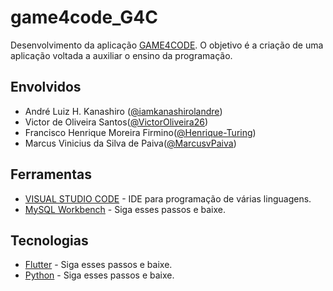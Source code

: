 # game4code_G4C

Desenvolvimento da aplicação [GAME4CODE](https://github.com/iamkanashirolandre/tcc_GAME4CODE). O objetivo é a criação de uma aplicação voltada a auxiliar o ensino da programação.

## Envolvidos

* André Luiz H. Kanashiro ([@iamkanashirolandre](https://github.com/iamkanashirolandre))
* Victor de Oliveira Santos([@VictorOliveira26](https://github.com/VictorOliveira26))
* Francisco Henrique Moreira Firmino([@Henrique-Turing](https://github.com/Henrique-Turing))
* Marcus Vinicius da Silva de Paiva([@MarcusvPaiva](https://github.com/MarcusvPaiva))

## Ferramentas

* [VISUAL STUDIO CODE](https://code.visualstudio.com/) - IDE para programação de várias linguagens.
* [MySQL Workbench](https://www.mysql.com/downloads/) - Siga esses passos e baixe.

## Tecnologias

* [Flutter](https://flutter.dev/docs/get-started/install) - Siga esses passos e baixe.
* [Python](https://www.python.org/downloads/) - Siga esses passos e baixe.
 
